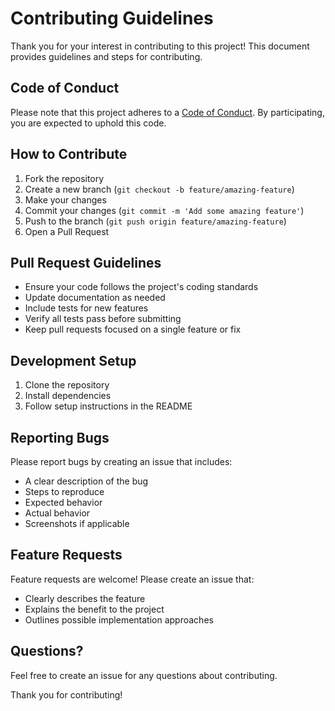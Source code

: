 # Contributing Guidelines

Thank you for your interest in contributing to this project! This document provides guidelines and steps for contributing.

## Code of Conduct

Please note that this project adheres to a [Code of Conduct](CODE_OF_CONDUCT.md). By participating, you are expected to uphold this code.

## How to Contribute

1. Fork the repository
2. Create a new branch (`git checkout -b feature/amazing-feature`)
3. Make your changes
4. Commit your changes (`git commit -m 'Add some amazing feature'`)
5. Push to the branch (`git push origin feature/amazing-feature`)
6. Open a Pull Request

## Pull Request Guidelines

- Ensure your code follows the project's coding standards
- Update documentation as needed
- Include tests for new features
- Verify all tests pass before submitting
- Keep pull requests focused on a single feature or fix

## Development Setup

1. Clone the repository
2. Install dependencies
3. Follow setup instructions in the README

## Reporting Bugs

Please report bugs by creating an issue that includes:
- A clear description of the bug
- Steps to reproduce
- Expected behavior
- Actual behavior
- Screenshots if applicable

## Feature Requests

Feature requests are welcome! Please create an issue that:
- Clearly describes the feature
- Explains the benefit to the project
- Outlines possible implementation approaches

## Questions?

Feel free to create an issue for any questions about contributing.

Thank you for contributing!
